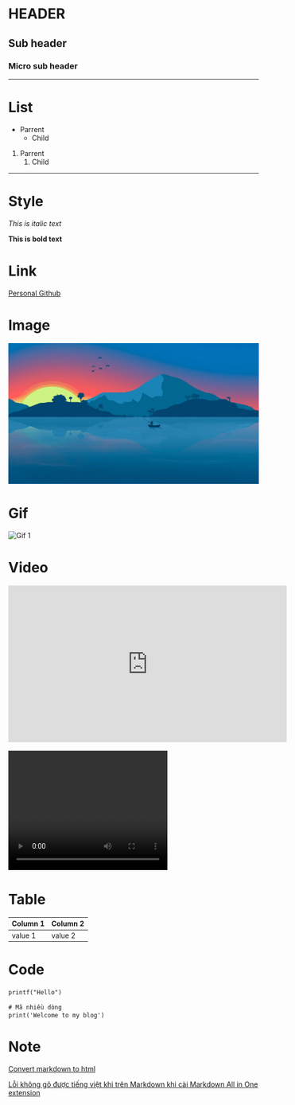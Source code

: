 # HEADER
## Sub header
### Micro sub header
---
# List
* Parrent
  * Child
1. Parrent
   1. Child
---
# Style
*This is italic text*

**This is bold text**

# Link
[Personal Github](https://github.com/DucLee1509)

# Image
![Image 1](images/image.jpg)

# Gif
![Gif 1](images/animal.gif)

# Video
<iframe width="560" height="315" src="https://www.youtube.com/embed/0GVExpdmoDs" frameborder="0" allow="accelerometer; autoplay; clipboard-write; encrypted-media; gyroscope; picture-in-picture" allowfullscreen></iframe>

<video src="videos/animal.mp4" width="320" height="240" controls></video>

# Table
| Column 1 | Column 2 |
|----------|----------|
| value 1  | value 2  |

# Code
`printf("Hello")`
```
# Mã nhiều dòng
print('Welcome to my blog')
```
# Note
[Convert markdown to html](https://markdowntohtml.com/)

[Lỗi không gõ được tiếng việt khi trên Markdown khi cài Markdown All in One extension](https://github.com/tuyenvm/OpenKey/issues/152)



